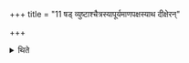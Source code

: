 +++
title = "11 षड् व्युष्टाश्चैत्रस्यापूर्यमाणपक्षस्याथ दीक्षेरन्"

+++

<details><summary>थिते</summary>

षड् व्युष्टाश्चैत्रस्यापूर्यमाणपक्षस्याथ दीक्षेरन् ११
</details>
